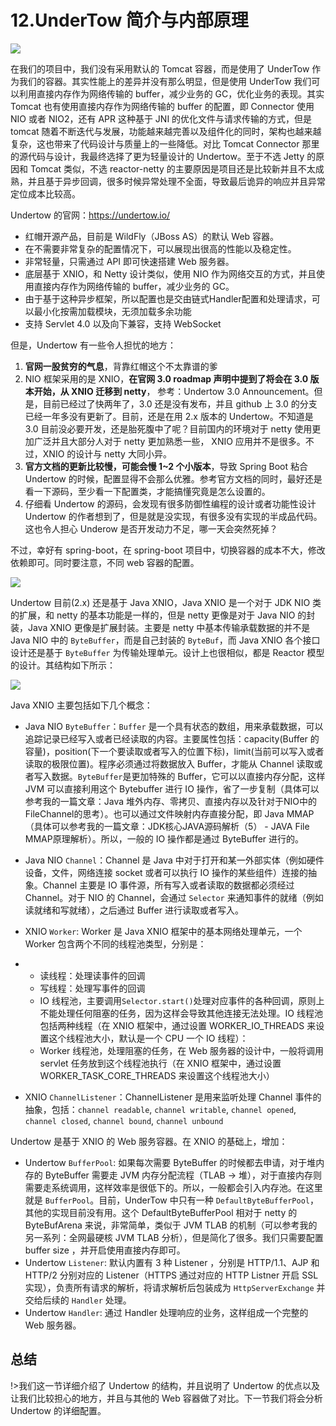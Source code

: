 # 12.UnderTow 简介与内部原理

![](https://cdn.jsdelivr.net/gh/EverettSy/ImageBed@master/uPic/t7gMNZ.png)

在我们的项目中，我们没有采用默认的 Tomcat 容器，而是使用了 UnderTow 作为我们的容器。其实性能上的差异并没有那么明显，但是使用 UnderTow 我们可以利用直接内存作为网络传输的 buffer，减少业务的 GC，优化业务的表现。其实 Tomcat 也有使用直接内存作为网络传输的 buffer 的配置，即 Connector 使用 NIO 或者 NIO2，还有 APR 这种基于 JNI 的优化文件与请求传输的方式，但是 tomcat 随着不断迭代与发展，功能越来越完善以及组件化的同时，架构也越来越复杂，这也带来了代码设计与质量上的一些降低。对比 Tomcat Connector 那里的源代码与设计，我最终选择了更为轻量设计的 Undertow。至于不选 Jetty 的原因和 Tomcat 类似，不选 reactor-netty 的主要原因是项目还是比较新并且不太成熟，并且基于异步回调，很多时候异常处理不全面，导致最后诡异的响应并且异常定位成本比较高。

Undertow 的官网：https://undertow.io/

- 红帽开源产品，目前是 WildFly（JBoss AS）的默认 Web 容器。
- 在不需要非常复杂的配置情况下，可以展现出很高的性能以及稳定性。
- 非常轻量，只需通过 API 即可快速搭建 Web 服务器。
- 底层基于 XNIO，和 Netty 设计类似，使用 NIO 作为网络交互的方式，并且使用直接内存作为网络传输的 buffer，减少业务的 GC。
- 由于基于这种异步框架，所以配置也是交由链式Handler配置和处理请求，可以最小化按需加载模块，无须加载多余功能
- 支持 Servlet 4.0 以及向下兼容，支持 WebSocket

但是，Undertow 有一些令人担忧的地方：

1. **官网一股贫穷的气息**，背靠红帽这个不太靠谱的爹
2. NIO 框架采用的是 XNIO，**在官网 3.0 roadmap 声明中提到了将会在 3.0 版本开始，从 XNIO 迁移到 netty**， 参考：Undertow 3.0 Announcement。但是，目前已经过了快两年了，3.0 还是没有发布，并且 github 上 3.0 的分支已经一年多没有更新了。目前，还是在用 2.x 版本的 Undertow。不知道是 3.0 目前没必要开发，还是胎死腹中了呢？目前国内的环境对于 netty 使用更加广泛并且大部分人对于 netty 更加熟悉一些， XNIO 应用并不是很多。不过，XNIO 的设计与 netty 大同小异。
3. **官方文档的更新比较慢，可能会慢 1~2 个小版本**，导致 Spring Boot 粘合 Undertow 的时候，配置显得不会那么优雅。参考官方文档的同时，最好还是看一下源码，至少看一下配置类，才能搞懂究竟是怎么设置的。
4. 仔细看 Undertow 的源码，会发现有很多防御性编程的设计或者功能性设计 Undertow 的作者想到了，但是就是没实现，有很多没有实现的半成品代码。这也令人担心 Underow 是否开发动力不足，哪一天会突然死掉？

不过，幸好有 spring-boot，在 spring-boot 项目中，切换容器的成本不大，修改依赖即可。同时要注意，不同 web 容器的配置。

![](https://cdn.jsdelivr.net/gh/EverettSy/ImageBed@master/uPic/3oeSWT.png)

Undertow 目前(2.x) 还是基于 Java XNIO，Java XNIO 是一个对于 JDK NIO 类的扩展，和 netty 的基本功能是一样的，但是 netty 更像是对于 Java NIO 的封装，Java XNIO 更像是扩展封装。主要是 netty 中基本传输承载数据的并不是 Java NIO 中的 `ByteBuffer`，而是自己封装的 `ByteBuf`，而 Java XNIO 各个接口设计还是基于 `ByteBuffer` 为传输处理单元。设计上也很相似，都是 Reactor 模型的设计。其结构如下所示：

![](https://cdn.jsdelivr.net/gh/EverettSy/ImageBed@master/uPic/LdxPkU.png)

Java XNIO 主要包括如下几个概念：

- Java NIO `ByteBuffer`：`Buffer` 是一个具有状态的数组，用来承载数据，可以追踪记录已经写入或者已经读取的内容。主要属性包括：capacity(Buffer 的容量)，position(下一个要读取或者写入的位置下标)，limit(当前可以写入或者读取的极限位置)。程序必须通过将数据放入 Buffer，才能从 Channel 读取或者写入数据。`ByteBuffer`是更加特殊的 Buffer，它可以以直接内存分配，这样 JVM 可以直接利用这个 Bytebuffer 进行 IO 操作，省了一步复制（具体可以参考我的一篇文章：Java 堆外内存、零拷贝、直接内存以及针对于NIO中的FileChannel的思考）。也可以通过文件映射内存直接分配，即 Java MMAP（具体可以参考我的一篇文章：JDK核心JAVA源码解析（5） - JAVA File MMAP原理解析）。所以，一般的 IO 操作都是通过 ByteBuffer 进行的。

- Java NIO `Channel`：Channel 是 Java 中对于打开和某一外部实体（例如硬件设备，文件，网络连接 socket 或者可以执行 IO 操作的某些组件）连接的抽象。Channel 主要是 IO 事件源，所有写入或者读取的数据都必须经过 Channel。对于 NIO 的 Channel，会通过 `Selector` 来通知事件的就绪（例如读就绪和写就绪），之后通过 Buffer 进行读取或者写入。

- XNIO `Worker`: Worker 是 Java XNIO 框架中的基本网络处理单元，一个 Worker 包含两个不同的线程池类型，分别是：

- - 读线程：处理读事件的回调
  - 写线程：处理写事件的回调
  - IO 线程池，主要调用`Selector.start()`处理对应事件的各种回调，原则上不能处理任何阻塞的任务，因为这样会导致其他连接无法处理。IO 线程池包括两种线程（在 XNIO 框架中，通过设置 WORKER_IO_THREADS 来设置这个线程池大小，默认是一个 CPU 一个 IO 线程）：
  - Worker 线程池，处理阻塞的任务，在 Web 服务器的设计中，一般将调用 servlet 任务放到这个线程池执行（在 XNIO 框架中，通过设置 WORKER_TASK_CORE_THREADS 来设置这个线程池大小）

- XNIO `ChannelListener`：ChannelListener 是用来监听处理 Channel 事件的抽象，包括：`channel readable`, `channel writable`, `channel opened`, `channel closed`, `channel bound`, `channel unbound`

Undertow 是基于 XNIO 的 Web 服务容器。在 XNIO 的基础上，增加：

- Undertow `BufferPool`: 如果每次需要 ByteBuffer 的时候都去申请，对于堆内存的 ByteBuffer 需要走 JVM 内存分配流程（TLAB -> 堆），对于直接内存则需要走系统调用，这样效率是很低下的。所以，一般都会引入内存池。在这里就是 `BufferPool`。目前，UnderTow 中只有一种 `DefaultByteBufferPool`，其他的实现目前没有用。这个 DefaultByteBufferPool 相对于 netty 的 ByteBufArena 来说，非常简单，类似于 JVM TLAB 的机制（可以参考我的另一系列：全网最硬核 JVM TLAB 分析），但是简化了很多。我们只需要配置 buffer size ，并开启使用直接内存即可。
- Undertow `Listener`: 默认内置有 3 种 Listener ，分别是 HTTP/1.1、AJP 和 HTTP/2 分别对应的 Listener（HTTPS 通过对应的 HTTP Listner 开启 SSL 实现），负责所有请求的解析，将请求解析后包装成为 `HttpServerExchange` 并交给后续的 `Handler` 处理。
- Undertow `Handler`: 通过 Handler 处理响应的业务，这样组成一个完整的 Web 服务器。

## 总结

!>我们这一节详细介绍了 Undertow 的结构，并且说明了 Undertow 的优点以及让我们比较担心的地方，并且与其他的 Web 容器做了对比。下一节我们将会分析 Undertow 的详细配置。